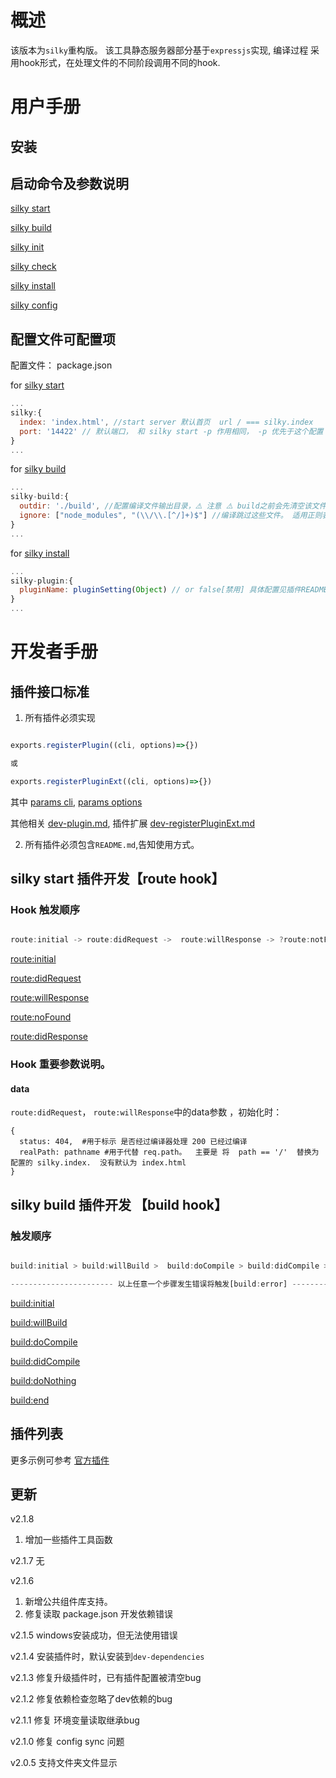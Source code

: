 # 概述

该版本为`silky`重构版。 该工具静态服务器部分基于`expressjs`实现,  编译过程 采用hook形式，在处理文件的不同阶段调用不同的hook.

# 用户手册

## 安装

## 启动命令及参数说明

[silky start](docs/user-command-start.md)

[silky build](docs/user-command-build.md)

[silky init](docs/user-command-init.md)

[silky check](docs/user-command-check.md)

[silky install](docs/user-command-install.md)

[silky config](docs/user-command-config.md)

## 配置文件可配置项

配置文件： package.json

for [silky start](docs/user-command-start.md)

```js
...
silky:{
  index: 'index.html', //start server 默认首页  url / === silky.index
  port: '14422' // 默认端口， 和 silky start -p 作用相同， -p 优先于这个配置
}
...
```

for [silky build](docs/user-command-build.md)

```js
...
silky-build:{
  outdir: './build', //配置编译文件输出目录，⚠️ 注意 ⚠️ build之前会先清空该文件夹。
  ignore: ["node_modules", "(\\/\\.[^/]+)$"] //编译跳过这些文件。 适用正则表达式的字符串
}
...
```

for [silky install](docs/user-command-install.md)

```js
...
silky-plugin:{
  pluginName: pluginSetting(Object) // or false[禁用] 具体配置见插件README.md
}
...
```

# 开发者手册

## 插件接口标准

1. 所有插件必须实现

```js

exports.registerPlugin((cli, options)=>{})

或

exports.registerPluginExt((cli, options)=>{})

```
其中
[params cli](docs/dev-registerPlugin-params-cli.md), [params options](docs/dev-registerPlugin-params-options.md)


其他相关 [dev-plugin.md](docs/dev-plugin.md), 插件扩展 [dev-registerPluginExt.md](docs/dev-registerPluginExt.md)


2. 所有插件必须包含`README.md`,告知使用方式。



## silky start 插件开发【route hook】

### Hook 触发顺序

```js

route:initial -> route:didRequest ->  route:willResponse -> ?route:notFound -> route:didResponse

```

[route:initial](docs/dev-hooks-route-initial.md)

[route:didRequest](docs/dev-hooks-route-didRequest.md)

[route:willResponse](docs/dev-hooks-route-willResponse.md)

[route:noFound](docs/dev-hooks-route-noFound.md)

[route:didResponse](docs/dev-hooks-route-didResponse.md)

### Hook 重要参数说明。

#### data
`route:didRequest`， `route:willResponse`中的data参数 ，初始化时：

```
{
  status: 404,  #用于标示 是否经过编译器处理 200 已经过编译
  realPath: pathname #用于代替 req.path。  主要是 将  path == '/'  替换为 配置的 silky.index.  没有默认为 index.html
}
```

## silky build 插件开发 【build hook】

### 触发顺序

```js

build:initial > build:willBuild >  build:doCompile > build:didCompile >  ?build:doNothing > build:end

----------------------- 以上任意一个步骤发生错误将触发[build:error] -----------------------

```


[build:initial](docs/dev-hooks-build-initial.md)

[build:willBuild](docs/dev-hooks-build-willBuild.md)

[build:doCompile](docs/dev-hooks-build-doCompile.md)

[build:didCompile](docs/dev-hooks-build-didCompile.md)

[build:doNothing](docs/dev-hooks-build-doNothing.md)

[build:end](docs/dev-hooks-build-end.md)

## 插件列表

更多示例可参考 [官方插件](https://github.com/silky-plugin)


## 更新
v2.1.8
  1. 增加一些插件工具函数

v2.1.7
  无

v2.1.6
  1. 新增公共组件库支持。
  2. 修复读取 package.json 开发依赖错误

v2.1.5
  windows安装成功，但无法使用错误

v2.1.4
  安装插件时，默认安装到`dev-dependencies`

v2.1.3
  修复升级插件时，已有插件配置被清空bug

v2.1.2
  修复依赖检查忽略了dev依赖的bug

v2.1.1
  修复 环境变量读取继承bug

v2.1.0
  修复 config sync 问题

v2.0.5 支持文件夹文件显示